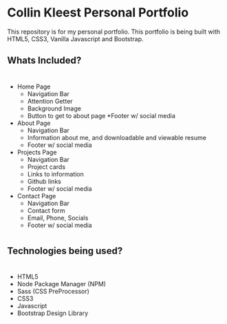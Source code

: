 # Collin Kleest Personal Portfolio
This repository is for my personal portfolio. This portfolio is being built with HTML5, CSS3, Vanilla Javascript and Bootstrap.

## Whats Included?
#
* Home Page
    * Navigation Bar
    * Attention Getter
    * Background Image
    * Button to get to about page
    *Footer w/ social media
* About Page
    * Navigation Bar
    * Information about me, and downloadable and viewable resume
    * Footer w/ social media  
* Projects Page
    * Navigation Bar
    * Project cards
    * Links to information
    * Github links
    * Footer w/ social media 
* Contact Page
    * Navigation Bar
    * Contact form
    * Email, Phone, Socials
    * Footer w/ social media
#
## Technologies being used?
#

* HTML5
* Node Package Manager (NPM)
* Sass (CSS PreProcessor)
* CSS3
* Javascript
* Bootstrap Design Library

#